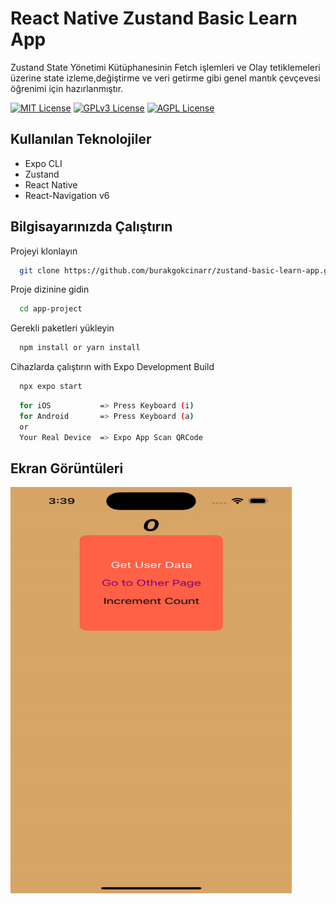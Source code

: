 # React Native Zustand Basic Learn App

Zustand State Yönetimi Kütüphanesinin Fetch işlemleri ve Olay tetiklemeleri üzerine state izleme,değiştirme ve veri getirme gibi genel mantık çevçevesi öğrenimi için hazırlanmıştır.

[![MIT License](https://img.shields.io/badge/License-MIT-green.svg)](https://choosealicense.com/licenses/mit/)
[![GPLv3 License](https://img.shields.io/badge/License-GPL%20v3-yellow.svg)](https://opensource.org/licenses/)
[![AGPL License](https://img.shields.io/badge/license-AGPL-blue.svg)](http://www.gnu.org/licenses/agpl-3.0)

  
## Kullanılan Teknolojiler

* Expo CLI
* Zustand
* React Native 
* React-Navigation v6

## Bilgisayarınızda Çalıştırın

Projeyi klonlayın

```bash
  git clone https://github.com/burakgokcinarr/zustand-basic-learn-app.git
```

Proje dizinine gidin

```bash
  cd app-project
```

Gerekli paketleri yükleyin

```bash
  npm install or yarn install
```

Cihazlarda çalıştırın with Expo Development Build

```bash
  npx expo start
```
```bash
  for iOS           => Press Keyboard (i)
  for Android       => Press Keyboard (a)
  or
  Your Real Device  => Expo App Scan QRCode
```

## Ekran Görüntüleri
<img src="https://github.com/burakgokcinarr/zustand-basic-learn-app/blob/main/demo.gif" alt="gif" width="450" height="650">
